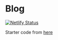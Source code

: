 # Blog

[![Netlify Status](https://api.netlify.com/api/v1/badges/df4c24c7-7540-4a53-a02a-64be3ad2b945/deploy-status)](https://app.netlify.com/sites/incomparable-moonbeam-cb3e72/deploys)

Starter code from [here](https://github.com/httpsterio/11ty-blog-njk-starter)